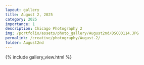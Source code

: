 ```yaml
---
layout: gallery
title: August 2, 2025
category: 2025
importance: 1
description: Chicago Photography 2 
img: /portfolio/assets/photo_gallery/August2nd/DSC00114.JPG
permalink: /creative/photography/August-2/
folder: August2nd
---
```

{% include gallery_view.html %}


